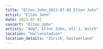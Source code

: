 ```yaml
---
title: "Elton John_2023-07-02_Elton John"
artist: "Elton John"
date: 2023-07-02
concert: "Elton John"
artists: "Adg7, Elton John, alt-J, Aitch"
location: "Hallenstadion"
location_details: "Zürich, Switzerland"
---
```

